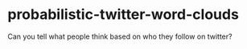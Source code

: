 # probabilistic-twitter-word-clouds
Can you tell what people think based on who they follow on twitter?



